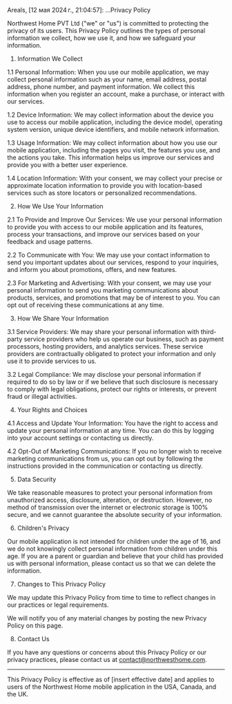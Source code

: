 Areals, [12 мая 2024 г., 21:04:57]:
...Privacy Policy

Northwest Home PVT Ltd ("we" or "us") is committed to protecting the privacy of its users. This Privacy Policy outlines the types of personal information we collect, how we use it, and how we safeguard your information.

1. Information We Collect

1.1 Personal Information: When you use our mobile application, we may collect personal information such as your name, email address, postal address, phone number, and payment information. We collect this information when you register an account, make a purchase, or interact with our services.

1.2 Device Information: We may collect information about the device you use to access our mobile application, including the device model, operating system version, unique device identifiers, and mobile network information.

1.3 Usage Information: We may collect information about how you use our mobile application, including the pages you visit, the features you use, and the actions you take. This information helps us improve our services and provide you with a better user experience.

1.4 Location Information: With your consent, we may collect your precise or approximate location information to provide you with location-based services such as store locators or personalized recommendations.

2. How We Use Your Information

2.1 To Provide and Improve Our Services: We use your personal information to provide you with access to our mobile application and its features, process your transactions, and improve our services based on your feedback and usage patterns.

2.2 To Communicate with You: We may use your contact information to send you important updates about our services, respond to your inquiries, and inform you about promotions, offers, and new features.

2.3 For Marketing and Advertising: With your consent, we may use your personal information to send you marketing communications about products, services, and promotions that may be of interest to you. You can opt out of receiving these communications at any time.

3. How We Share Your Information

3.1 Service Providers: We may share your personal information with third-party service providers who help us operate our business, such as payment processors, hosting providers, and analytics services. These service providers are contractually obligated to protect your information and only use it to provide services to us.

3.2 Legal Compliance: We may disclose your personal information if required to do so by law or if we believe that such disclosure is necessary to comply with legal obligations, protect our rights or interests, or prevent fraud or illegal activities.

4. Your Rights and Choices

4.1 Access and Update Your Information: You have the right to access and update your personal information at any time. You can do this by logging into your account settings or contacting us directly.

4.2 Opt-Out of Marketing Communications: If you no longer wish to receive marketing communications from us, you can opt out by following the instructions provided in the communication or contacting us directly.

5. Data Security

We take reasonable measures to protect your personal information from unauthorized access, disclosure, alteration, or destruction. However, no method of transmission over the internet or electronic storage is 100% secure, and we cannot guarantee the absolute security of your information.

6. Children's Privacy

Our mobile application is not intended for children under the age of 16, and we do not knowingly collect personal information from children under this age. If you are a parent or guardian and believe that your child has provided us with personal information, please contact us so that we can delete the information.

7. Changes to This Privacy Policy

We may update this Privacy Policy from time to time to reflect changes in our practices or legal requirements.

We will notify you of any material changes by posting the new Privacy Policy on this page.

8. Contact Us

If you have any questions or concerns about this Privacy Policy or our privacy practices, please contact us at [contact@northwesthome.com](mailto:contact@northwesthome.com).

---

This Privacy Policy is effective as of [insert effective date] and applies to users of the Northwest Home mobile application in the USA, Canada, and the UK.
